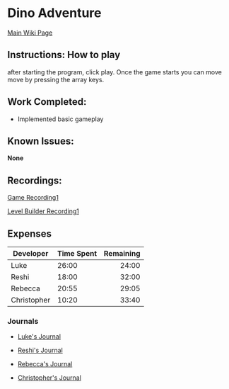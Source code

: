 # Dino Adventure

[Main Wiki Page](https://github.com/bjucps209/spring2021-team3/wiki)

## Instructions: How to play

after starting the program, click play. Once the game starts you can move move by pressing the array keys.

## Work Completed:

* Implemented basic gameplay


## Known Issues:
__None__

## Recordings:
[Game Recording1](https://youtu.be/u_dezk9elx8)

[Level Builder Recording1](https://youtu.be/g001WTeK34Y)

## Expenses 

| Developer | Time Spent | Remaining |
| --- | --- | ---:|
| Luke | 26:00 | 24:00 |
| Reshi | 18:00 | 32:00 |
| Rebecca | 20:55 | 29:05 |
| Christopher | 10:20 | 33:40 |


### Journals

* [Luke's Journal](https://github.com/bjucps209/spring2021-team3/wiki/Luke's-Journal)

* [Reshi's Journal](https://github.com/bjucps209/spring2021-team3/wiki/Reshi's-Journal)

* [Rebecca's Journal](https://github.com/bjucps209/spring2021-team3/wiki/Rebecca's-Journal)

* [Christopher's Journal](https://github.com/bjucps209/spring2021-team3/wiki/Christopher's-Journal)

